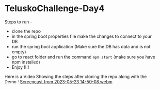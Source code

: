 # TeluskoChallenge-Day4

Steps to run - 
* clone the repo
* in the spring boot properties file make the changes to connect to your DB 
* run the spring boot application (Make sure the DB has data and is not empty)
* go to react folder and run the command `npm start` (make sure you have npm installed)
* Enjoy !!!!


Here is a Video Showing the steps after cloning the repo along with the Demo !
[Screencast from 2023-05-23 14-50-08.webm](https://github.com/AnuragManu/TeluskoChallenge-Day4/assets/67887308/035b67ad-a6ce-4a8a-b7ca-bf80ce328fa8)

